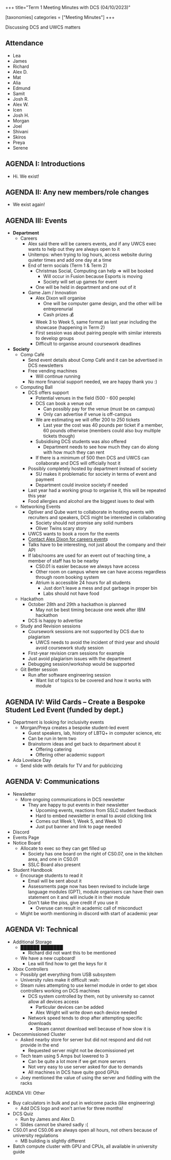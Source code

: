 +++
title="Term 1 Meeting Minutes with DCS (04/10/2023)"

[taxonomies]
categories = ["Meeting Minutes"]
+++

Discussing DCS and UWCS matters 

<!-- more -->

## Attendance
- Lea
- James
- Richard
- Alex D.
- Mat
- Alia
- Edmund
- Samit
- Josh R.
- Alex W.
- Icen
- Josh H.
- Morgan
- Joel
- Shivani
- Skiros
- Preya
- Serene

## AGENDA I: Introductions
- Hi. We exist!
	
## AGENDA II: Any new members/role changes
- We exist again! 
	
## AGENDA III: Events
- **Department**
  - Careers
    - Alex said there will be careers events, and if any UWCS exec wants to help out they are always open to it
    - Unitemps: when trying to log hours, access website during quieter times and add one day at a time
    - End of term socials (Term 1 & Term 2)
      - Christmas Social, Computing can help ⇒ will be booked
        - Will occur in Fusion because Esports is moving
        - Society will set up games for event
      - One will be held in department and one out of it
    - Game Jam / Innovation
      - Alex Dixon will organise
        -  One will be computer game design, and the other will be entreprenurial
          - Cash prizes 💰
      - Week 3 to Week 5, same format as last year including the showcase (happening in Term 2)
      - First session was about pairing people with similar interests to develop groups
      - Difficult to organise around coursework deadlines
- **Society**
  - Comp Café
    - Send event details about Comp Café and it can be advertised in DCS newsletters
    - Free vending machines
      - Will continue running
    - No more financial support needed, we are happy thank you :)
  - Computing Ball
    - DCS offers support
      - Potential venues in the field (500 - 600 people)
      - DCS can book a venue out
        - Can possibly pay for the venue (must be on campus)
        - Only can advertise if venue is off-campus
      - We are estimating we will offer 200 to 250 tickets
        - Last year the cost was 40 pounds per ticket if a member, 60 pounds otherwise (members could also buy multiple tickets though)
      - Subsidising DCS students was also offered
        - Department needs to see how much they can do along with how much they can rent
      - If there is a minimum of 500 then DCS and UWCS can collaborate and DCS will officially host it
    - Possibly completely hosted by department instead of society
      - SU makes it problematic for society in terms of event and payment
      - Department could invoice society if needed
    - Last year had a working group to organise it, this will be repeated this year
    - Food allergies and alcohol are the biggest isues to deal with
  - Networking Events
    - Optiver and Qube want to collaborate in hosting events with recruiters and speakers, DCS might be interested in collaborating
      - Society should not promise any solid numbers
      - Oliver Twins scary story
    - UWCS wants to book a room for the events
    - C͟o͟n͟t͟a͟c͟t͟ ͟A͟l͟e͟x͟ ͟D͟i͟x͟o͟n͟ ͟f͟o͟r͟ ͟c͟a͟r͟e͟e͟r͟s͟ ͟e͟v͟e͟n͟t͟s͟
    - Talks have to be interesting, not just about the company and their API
    - If labs/rooms are used for an event out of teaching time, a member of staff has to be nearby
      - CS0.01 is easier because we always have access
      - Other room on campus where we can have access regardless through room booking system
      - Atrium is accessible 24 hours for all students
        - Just don't leave a mess and put garbage in proper bin
        - Labs should not have food
  - Hackathon
    - October 28th and 29th a hackathon is planned
      - May not be best timing because one week after IBM hackathon
    - DCS is happy to advertise
  - Study and Revision sessions
    - Coursework sessions are not supported by DCS due to plagiarism
      - UWCS needs to avoid the incident of third year and should avoid coursework study session
    - First-year revision cram sessions for example
    - Just avoid plagiarism issues with the department
    - Debugging session/workshop would be supported
  - Git Better session
    - Run after software engineering session
      - Want list of topics to be covered and how it works with module
     
## AGENDA IV: Wild Cards – Create a Bespoke Student Led Event (funded by dept.)
 - Department is looking for inclusivity events
   - Morgan/Preya creates a bespoke student-led event
     - Guest speakers, lab, history of LBTQ+ in computer science, etc
     - Can be run in term two
     - Brainstorm ideas and get back to department about it
       - Offering catering
       - Offering other academic support
 - Ada Lovelace Day
   - Send slide with details for TV and for publicizing

## AGENDA V: Communications 
- Newsletter
  - More ongoing communications in DCS newsletter
    - They are happy to put events in their newsletter
      - Upcoming events, reactions from SSLC student feedback
      - Hard to embed newsletter in email to avoid clicking link
      - Comes out Week 1, Week 5, and Week 10
      - Just put banner and link to page needed
- Discord
- Events Page
- Notice Board
  - Allocate to exec so they can get filled up
    - Society has one board on the right of CS0.07, one in the kitchen area, and one in CS0.01
    - SSLC Board also present
- Student Handbook
  - Encourage students to read it
    - Email will be sent about it
    - Assessments page now has been revised to include large language modules (GPT), module organisers can have their own statement on it and will include it in their module
    - Don't take the piss, give credit if you use it
      - Overuse can result in academic call of misconduct
  - Might be worth mentioning in discord with start of academic year
		
## AGENDA VI: Technical
- Additional Storage
  - ██████ ███████
    - Richard did not want this to be mentioned
  - We have a new cupboard!
    - Lea will find how to get the keys for it
- Xbox Controllers
  - Possibly get everything from USB subsystem
  - University rules make it difficult :wah:
  - Steam rules attempting to use kernel module in order to get xbox controllers working on DCS machines
    - DCS system controlled by them, not by university so cannot allow all devices access
      - Particular devices can be added
      - Alex Wright will write down each device needed
    - Network speed tends to drop after attempting specific downloads
      - Steam cannot download well because of how slow it is
- Decommissioned Cluster
  - Asked nearby store for server but did not respond and did not provide in the end
    - Requested server might not be decomissioned yet
  - Tech team using 5 Amps but lowered to 3
    - Can be quite a lot more if we get more servers
    - Not very easy to use server asked for due to demands
    - All machines in DCS have quite good GPUs
  - Joey mentioned the value of using the server and fiddling with the racks

AGENDA VII: Other
- Buy calculators in bulk and put in welcome packs (like engineering)
  - Add DCS logo and won't arrive for three months!
- DCS Quiz
  - Run by James and Alex D.
  - Slides cannot be shared sadly :(
- CS0.01 and CS0.06 are always open all hours, not others because of university regulations
  - MB building is slightly different
- Batch compute cluster with GPU and CPUs, all available in university guide
